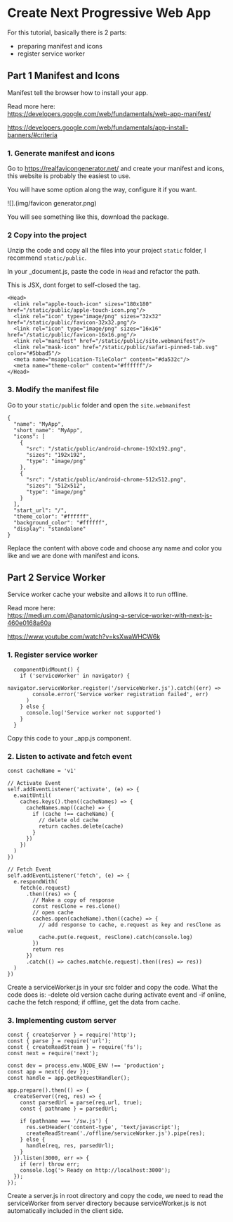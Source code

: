 # Create Next Progressive Web App

For this tutorial, basically there is 2 parts:

- preparing manifest and icons
- register service worker

## Part 1 Manifest and Icons

Manifest tell the browser how to install your app.

Read more here:  
https://developers.google.com/web/fundamentals/web-app-manifest/

https://developers.google.com/web/fundamentals/app-install-banners/#criteria

### 1. Generate manifest and icons

Go to https://realfavicongenerator.net/ and create your manifest and icons, this website is probably the easiest to use.

You will have some option along the way, configure it if you want.

![].(img/favicon generator.png)

You will see something like this, download the package.

### 2 Copy into the project

Unzip the code and copy all the files into your project `static` folder, I recommend `static/public`.

In your \_document.js, paste the code in `Head` and refactor the path.

This is JSX, dont forget to self-closed the tag.

```
<Head>
  <link rel="apple-touch-icon" sizes="180x180" href="/static/public/apple-touch-icon.png"/>
  <link rel="icon" type="image/png" sizes="32x32" href="/static/public/favicon-32x32.png"/>
  <link rel="icon" type="image/png" sizes="16x16" href="/static/public/favicon-16x16.png"/>
  <link rel="manifest" href="/static/public/site.webmanifest"/>
  <link rel="mask-icon" href="/static/public/safari-pinned-tab.svg" color="#5bbad5"/>
  <meta name="msapplication-TileColor" content="#da532c"/>
  <meta name="theme-color" content="#ffffff"/>
</Head>
```

### 3. Modify the manifest file

Go to your `static/public` folder and open the `site.webmanifest`

```
{
  "name": "MyApp",
  "short_name": "MyApp",
  "icons": [
    {
      "src": "/static/public/android-chrome-192x192.png",
      "sizes": "192x192",
      "type": "image/png"
    },
    {
      "src": "/static/public/android-chrome-512x512.png",
      "sizes": "512x512",
      "type": "image/png"
    }
  ],
  "start_url": "/",
  "theme_color": "#ffffff",
  "background_color": "#ffffff",
  "display": "standalone"
}

```

Replace the content with above code and choose any name and color you like and we are done with manifest and icons.

## Part 2 Service Worker

Service worker cache your website and allows it to run offline.

Read more here:  
https://medium.com/@anatomic/using-a-service-worker-with-next-js-460e0168a60a

https://www.youtube.com/watch?v=ksXwaWHCW6k

### 1. Register service worker

```
  componentDidMount() {
    if ('serviceWorker' in navigator) {
      navigator.serviceWorker.register('/serviceWorker.js').catch((err) =>
        console.error('Service worker registration failed', err)
      )
    } else {
      console.log('Service worker not supported')
    }
  }
```

Copy this code to your \_app.js component.

### 2. Listen to activate and fetch event

```
const cacheName = 'v1'

// Activate Event
self.addEventListener('activate', (e) => {
  e.waitUntil(
    caches.keys().then((cacheNames) => {
      cacheNames.map((cache) => {
        if (cache !== cacheName) {
          // delete old cache
          return caches.delete(cache)
        }
      })
    })
  )
})

// Fetch Event
self.addEventListener('fetch', (e) => {
  e.respondWith(
    fetch(e.request)
      .then((res) => {
        // Make a copy of response
        const resClone = res.clone()
        // open cache
        caches.open(cacheName).then((cache) => {
          // add response to cache, e.request as key and resClone as value
          cache.put(e.request, resClone).catch(console.log)
        })
        return res
      })
      .catch(() => caches.match(e.request).then((res) => res))
  )
})
```

Create a serviceWorker.js in your src folder and copy the code. What the code does is:
-delete old version cache during activate event and
-if online, cache the fetch respond; if offline, get the data from cache.

### 3. Implementing custom server

```
const { createServer } = require('http');
const { parse } = require('url');
const { createReadStream } = require('fs');
const next = require('next');

const dev = process.env.NODE_ENV !== 'production';
const app = next({ dev });
const handle = app.getRequestHandler();

app.prepare().then(() => {
  createServer((req, res) => {
    const parsedUrl = parse(req.url, true);
    const { pathname } = parsedUrl;

    if (pathname === '/sw.js') {
      res.setHeader('content-type', 'text/javascript');
      createReadStream('./offline/serviceWorker.js').pipe(res);
    } else {
      handle(req, res, parsedUrl);
    }
  }).listen(3000, err => {
    if (err) throw err;
    console.log('> Ready on http://localhost:3000');
  });
});
```

Create a server.js in root directory and copy the code, we need to read the serviceWorker from server directory because serviceWorker.js is not automatically included in the client side.
